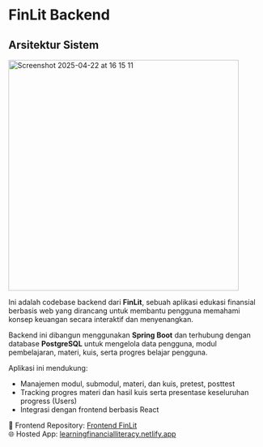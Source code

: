 # FinLit Backend

## Arsitektur Sistem
<img width="455" alt="Screenshot 2025-04-22 at 16 15 11" src="https://github.com/user-attachments/assets/b0567871-2c8c-4a57-814e-61b0374f0bb8" />

Ini adalah codebase backend dari **FinLit**, sebuah aplikasi edukasi finansial berbasis web yang dirancang untuk membantu pengguna memahami konsep keuangan secara interaktif dan menyenangkan.

Backend ini dibangun menggunakan **Spring Boot** dan terhubung dengan database **PostgreSQL** untuk mengelola data pengguna, modul pembelajaran, materi, kuis, serta progres belajar pengguna.

Aplikasi ini mendukung:
- Manajemen modul, submodul, materi, dan kuis, pretest, posttest
- Tracking progres materi dan hasil kuis serta presentase keseluruhan progress (Users)
- Integrasi dengan frontend berbasis React

🔗 Frontend Repository: [Frontend FinLit](https://github.com/Jonathanpangkey/Frontend_TA_FinLit)  
🌐 Hosted App: [learningfinancialliteracy.netlify.app](https://learningfinancialliteracy.netlify.app/)
